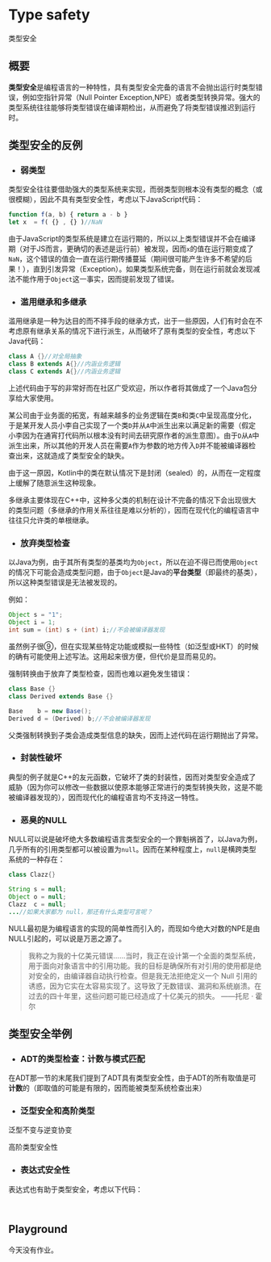 # Type safety

类型安全

## 概要

**类型安全**是编程语言的一种特性，具有类型安全完备的语言不会抛出运行时类型错误，例如空指针异常（Null Pointer Exception,NPE）或者类型转换异常。强大的类型系统往往能够将类型错误在编译期检出，从而避免了将类型错误推迟到运行时。

## 类型安全的反例

* ### 弱类型  

类型安全往往要借助强大的类型系统来实现，而弱类型则根本没有类型的概念（或很模糊），因此不具有类型安全性，考虑以下JavaScript代码：

```JavaScript
function f(a, b) { return a - b }
let x  = f( {} , {} )//NaN
```

由于JavaScript的类型系统是建立在运行期的，所以以上类型错误并不会在编译期（对于JS而言，更确切的表述是运行前）被发现，因而`x`的值在运行期变成了`NaN`，这个错误的值会一直在运行期传播蔓延（期间很可能产生许多不希望的后果！），直到引发异常（Exception）。如果类型系统完备，则在运行前就会发现减法不能作用于`Object`这一事实，因而提前发现了错误。

* ### 滥用继承和多继承

滥用继承是一种为达目的而不择手段的继承方式，出于一些原因，人们有时会在不考虑原有继承关系的情况下进行派生，从而破坏了原有类型的安全性，考虑以下Java代码：

```Java
class A {}//对全局抽象
class B extends A{}//内涵业务逻辑
class C extends A{}//内涵业务逻辑
```

上述代码由于写的非常好而在社区广受欢迎，所以作者将其做成了一个Java包分享给大家使用。

某公司由于业务面的拓宽，有越来越多的业务逻辑在类`B`和类`C`中呈现高度分化，于是某开发人员小李自己实现了一个类`D`并从`A`中派生出来以满足新的需要（假定小李因为在通宵打代码所以根本没有时间去研究原作者的派生意图）。由于`D`从`A`中派生出来，所以其他的开发人员在需要`A`作为参数的地方传入`D`并不能被编译器检查出来，这就造成了类型安全的缺失。

由于这一原因，Kotlin中的类在默认情况下是封闭（sealed）的，从而在一定程度上缓解了随意派生这种现象。

多继承主要体现在C++中，这种多父类的机制在设计不完备的情况下会出现很大的类型问题（多继承的作用关系往往是难以分析的），因而在现代化的编程语言中往往只允许类的单根继承。

* ### 放弃类型检查

以Java为例，由于其所有类型的基类均为`Object`，所以在迫不得已而使用`Object`的情况下可能会造成类型问题，由于`Object`是Java的**平台类型**（即最终的基类），所以这种类型错误是无法被发现的。

例如：

```Java
Object s = "1";
Object i = 1;
int sum = (int) s + (int) i;//不会被编译器发现
```

虽然例子很⑨，但在实现某些特定功能或模拟一些特性（如泛型或HKT）的时候的确有可能使用上述写法。这用起来很方便，但代价是显而易见的。

强制转换由于放弃了类型检查，因而也难以避免发生错误：

```Java
class Base {}
class Derived extends Base {}

Base    b = new Base();
Derived d = (Derived) b;//不会被编译器发现
```

父类强制转换到子类会造成类型信息的缺失，因而上述代码在运行期抛出了异常。

* ### 封装性破坏  

典型的例子就是C++的友元函数，它破坏了类的封装性，因而对类型安全造成了威胁（因为你可以修改一些数据以使原本能够正常进行的类型转换失败，这是不能被编译器发现的），因而现代化的编程语言均不支持这一特性。

* ### 恶臭的NULL

NULL可以说是破坏绝大多数编程语言类型安全的一个罪魁祸首了，以Java为例，几乎所有的引用类型都可以被设置为`null`。因而在某种程度上，`null`是横跨类型系统的一种存在：

```Java
class Clazz{}

String s = null;
Object o = null;
Clazz  c = null;
...//如果大家都为 null，那还有什么类型可言呢？
```

NULL最初是为编程语言的实现的简单性而引入的，而现如今绝大对数的NPE是由NULL引起的，可以说是万恶之源了。

> 我称之为我的十亿美元错误......当时，我正在设计第一个全面的类型系统，用于面向对象语言中的引用功能。我的目标是确保所有对引用的使用都是绝对安全的，由编译器自动执行检查。但是我无法拒绝定义一个 Null 引用的诱惑，因为它实在太容易实现了。这导致了无数错误、漏洞和系统崩溃。在过去的四十年里，这些问题可能已经造成了十亿美元的损失。 ——托尼 · 霍尔

## 类型安全举例

* ### ADT的类型检查：计数与模式匹配

在ADT那一节的末尾我们提到了ADT具有类型安全性，由于ADT的所有取值是可**计数**的（即取值的可能是有限的，因而能被类型系统检查出来）

* ### 泛型安全和高阶类型

泛型不变与逆变协变

高阶类型安全性

* ### 表达式安全性

表达式也有助于类型安全，考虑以下代码：

```Java

```

```Kotlin

```

## Playground

今天没有作业。
